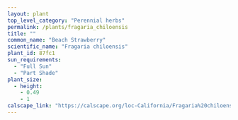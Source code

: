 ```yaml
---
layout: plant                                                              
top_level_category: "Perennial herbs"
permalink: /plants/fragaria_chiloensis
title: ""
common_name: "Beach Strawberry"
scientific_name: "Fragaria chiloensis"
plant_id: 87fc1
sun_requirements:
  - "Full Sun"
  - "Part Shade"
plant_size:
  - height: 
    - 0.49
    - 1
calscape_link: "https://calscape.org/loc-California/Fragaria%20chiloensis%20(Beach%20Strawberry)"
---
```


